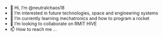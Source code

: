 - 👋 Hi, I’m @neutralchaos18
- 👀 I’m interested in future technologies, space and engineering systems
- 🌱 I’m currently learning mechatronics and how to program a rocket
- 💞️ I’m looking to collaborate on RMIT HIVE
- 📫 How to reach me ...

<!---
neutralchaos18/neutralchaos18 is a ✨ special ✨ repository because its `README.md` (this file) appears on your GitHub profile.
You can click the Preview link to take a look at your changes.
--->
